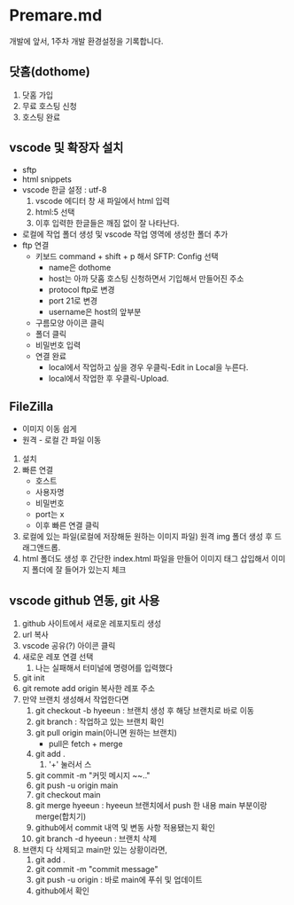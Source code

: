 # Premare.md

개발에 앞서, 1주차 개발 환경설정을 기록합니다.

## 닷홈(dothome)

1. 닷홈 가입
2. 무료 호스팅 신청
3. 호스팅 완료

## vscode 및 확장자 설치

- sftp
- html snippets
- vscode 한글 설정 : utf-8
  1. vscode 에디터 창 새 파일에서 html 입력
  2. html:5 선택
  3. 이후 입력한 한글들은 깨짐 없이 잘 나타난다.
- 로컬에 작업 폴더 생성 및 vscode 작업 영역에 생성한 폴더 추가
- ftp 연결
  - 키보드 command + shift + p 해서 SFTP: Config 선택
    - name은 dothome
    - host는 아까 닷홉 호스팅 신청하면서 기입해서 만들어진 주소
    - protocol ftp로 변경
    - port 21로 변경
    - username은 host의 앞부분
  - 구름모양 아이콘 클릭
  - 폴더 클릭
  - 비밀번호 입력
  - 연결 완료
    - local에서 작업하고 싶을 경우 우클릭-Edit in Local을 누른다.
    - local에서 작업한 후 우클릭-Upload.

## FileZilla

- 이미지 이동 쉽게
- 원격 - 로컬 간 파일 이동

1. 설치
2. 빠른 연결
   - 호스트
   - 사용자명
   - 비밀번호
   - port는 x
   - 이후 빠른 연결 클릭
3. 로컬에 있는 파일(로컬에 저장해둔 원하는 이미지 파일) 원격 img 폴더 생성 후 드래그앤드롭.
4. html 폴더도 생성 후 간단한 index.html 파일을 만들어 이미지 태그 삽입해서 이미지 폴더에 잘 들어가 있는지 체크

## vscode github 연동, git 사용

1. github 사이트에서 새로운 레포지토리 생성
2. url 복사
3. vscode 공유(?) 아이콘 클릭
4. 새로운 레포 연결 선택
   1. 나는 실패해서 터미널에 명령어를 입력했다
5. git init
6. git remote add origin 복사한 레포 주소
7. 만약 브랜치 생성해서 작업한다면
   1. git checkout -b hyeeun : 브랜치 생성 후 해당 브랜치로 바로 이동
   2. git branch : 작업하고 있는 브랜치 확인
   3. git pull origin main(아니면 원하는 브랜치)
      - pull은 fetch + merge
   4. git add .
      1. '+' 눌러서 스
   5. git commit -m "커밋 메시지 ~~.."
   6. git push -u origin main
   7. git checkout main
   8. git merge hyeeun : hyeeun 브랜치에서 push 한 내용 main 부분이랑 merge(합치기)
   9. github에서 commit 내역 및 변동 사항 적용됐는지 확인
   10. git branch -d hyeeun : 브랜치 삭제
8. 브랜치 다 삭제되고 main만 있는 상황이라면,
   1. git add .
   2. git commit -m "commit message"
   3. git push -u origin : 바로 main에 푸쉬 및 업데이트
   4. github에서 확인
